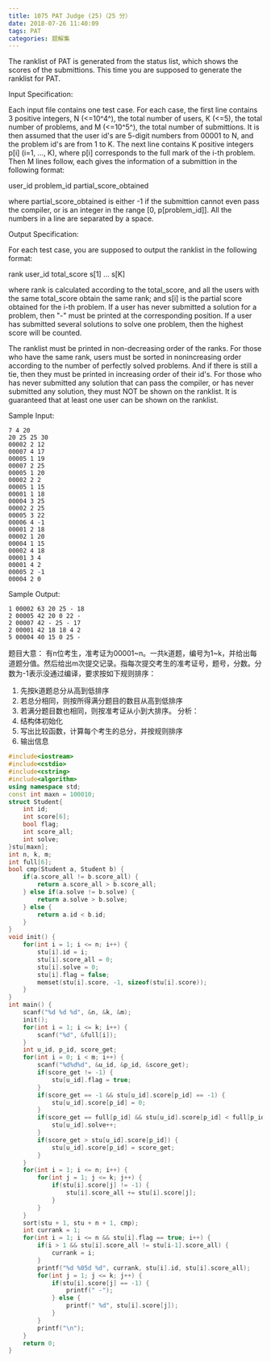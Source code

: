 ```yaml
---
title: 1075 PAT Judge (25)（25 分）
date: 2018-07-26 11:40:09
tags: PAT
categories: 题解集
---
```


The ranklist of PAT is generated from the status list, which shows the scores of the submittions. This time you are supposed to generate the ranklist for PAT.

Input Specification:

Each input file contains one test case. For each case, the first line contains 3 positive integers, N (<=10^4^), the total number of users, K (<=5), the total number of problems, and M (<=10^5^), the total number of submittions. It is then assumed that the user id's are 5-digit numbers from 00001 to N, and the problem id's are from 1 to K. The next line contains K positive integers p[i] (i=1, ..., K), where p[i] corresponds to the full mark of the i-th problem. Then M lines follow, each gives the information of a submittion in the following format:

user_id problem_id partial_score_obtained

where partial_score_obtained is either -1 if the submittion cannot even pass the compiler, or is an integer in the range [0, p[problem_id]]. All the numbers in a line are separated by a space.

Output Specification:

For each test case, you are supposed to output the ranklist in the following format:

rank user_id total_score s[1] ... s[K]

where rank is calculated according to the total_score, and all the users with the same total_score obtain the same rank; and s[i] is the partial score obtained for the i-th problem. If a user has never submitted a solution for a problem, then "-" must be printed at the corresponding position. If a user has submitted several solutions to solve one problem, then the highest score will be counted.

The ranklist must be printed in non-decreasing order of the ranks. For those who have the same rank, users must be sorted in nonincreasing order according to the number of perfectly solved problems. And if there is still a tie, then they must be printed in increasing order of their id's. For those who has never submitted any solution that can pass the compiler, or has never submitted any solution, they must NOT be shown on the ranklist. It is guaranteed that at least one user can be shown on the ranklist.

Sample Input:
```
7 4 20
20 25 25 30
00002 2 12
00007 4 17
00005 1 19
00007 2 25
00005 1 20
00002 2 2
00005 1 15
00001 1 18
00004 3 25
00002 2 25
00005 3 22
00006 4 -1
00001 2 18
00002 1 20
00004 1 15
00002 4 18
00001 3 4
00001 4 2
00005 2 -1
00004 2 0
```
Sample Output:
```
1 00002 63 20 25 - 18
2 00005 42 20 0 22 -
2 00007 42 - 25 - 17
2 00001 42 18 18 4 2
5 00004 40 15 0 25 -
```
题目大意：
有n位考生，准考证为00001~n。一共k道题，编号为1~k，并给出每道题分值。然后给出m次提交记录。指每次提交考生的准考证号，题号，分数。分数为-1表示没通过编译，要求按如下规则排序：
1. 先按k道题总分从高到低排序
2. 若总分相同，则按所得满分题目的数目从高到低排序
3. 若满分题目数也相同，则按准考证从小到大排序。
分析：
1. 结构体初始化
2. 写出比较函数，计算每个考生的总分，并按规则排序
3. 输出信息
```cpp
#include<iostream>
#include<cstdio>
#include<cstring>
#include<algorithm>
using namespace std;
const int maxn = 100010;
struct Student{
    int id;
    int score[6];
    bool flag;
    int score_all;
    int solve;
}stu[maxn];
int n, k, m;
int full[6];
bool cmp(Student a, Student b) {
    if(a.score_all != b.score_all) {
        return a.score_all > b.score_all;
    } else if(a.solve != b.solve) {
        return a.solve > b.solve;
    } else {
        return a.id < b.id;
    }
}
void init() {
    for(int i = 1; i <= n; i++) {
        stu[i].id = i;
        stu[i].score_all = 0;
        stu[i].solve = 0;
        stu[i].flag = false;
        memset(stu[i].score, -1, sizeof(stu[i].score));
    }
}
int main() {
    scanf("%d %d %d", &n, &k, &m);
    init();
    for(int i = 1; i <= k; i++) {
        scanf("%d", &full[i]);
    }
    int u_id, p_id, score_get;
    for(int i = 0; i < m; i++) {
        scanf("%d%d%d", &u_id, &p_id, &score_get);
        if(score_get != -1) {
            stu[u_id].flag = true;
        }
        if(score_get == -1 && stu[u_id].score[p_id] == -1) {
            stu[u_id].score[p_id] = 0;
        }
        if(score_get == full[p_id] && stu[u_id].score[p_id] < full[p_id]) {
            stu[u_id].solve++;
        }
        if(score_get > stu[u_id].score[p_id]) {
            stu[u_id].score[p_id] = score_get;
        }
    }
    for(int i = 1; i <= n; i++) {
        for(int j = 1; j <= k; j++) {
            if(stu[i].score[j] != -1) {
                stu[i].score_all += stu[i].score[j];
            }
        }
    }
    sort(stu + 1, stu + n + 1, cmp);
    int currank = 1;
    for(int i = 1; i <= n && stu[i].flag == true; i++) {
        if(i > 1 && stu[i].score_all != stu[i-1].score_all) {
            currank = i;
        }
        printf("%d %05d %d", currank, stu[i].id, stu[i].score_all);
        for(int j = 1; j <= k; j++) {
            if(stu[i].score[j] == -1) {
                printf(" -");
            } else {
                printf(" %d", stu[i].score[j]);
            }
        }
        printf("\n");
    }
    return 0;
}

```